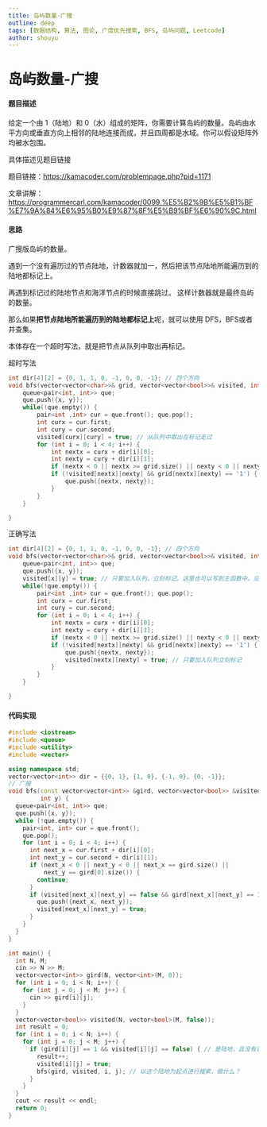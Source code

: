 ```yaml
---
title: 岛屿数量-广搜
outline: deep
tags: [数据结构, 算法, 图论, 广度优先搜索, BFS, 岛屿问题, Leetcode]
author: shouyu
---
```


# 岛屿数量-广搜

#### 题目描述

给定一个由 1（陆地）和 0（水）组成的矩阵，你需要计算岛屿的数量。岛屿由水平方向或垂直方向上相邻的陆地连接而成，并且四周都是水域。你可以假设矩阵外均被水包围。

具体描述见题目链接

题目链接：https://kamacoder.com/problempage.php?pid=1171

文章讲解：https://programmercarl.com/kamacoder/0099.%E5%B2%9B%E5%B1%BF%E7%9A%84%E6%95%B0%E9%87%8F%E5%B9%BF%E6%90%9C.html

#### 思路

广搜版岛屿的数量。

遇到一个没有遍历过的节点陆地，计数器就加一，然后把该节点陆地所能遍历到的陆地都标记上。

再遇到标记过的陆地节点和海洋节点的时候直接跳过。 这样计数器就是最终岛屿的数量。

那么如果**把节点陆地所能遍历到的陆地都标记上**呢，就可以使用 DFS，BFS或者并查集。



本体存在一个超时写法，就是把节点从队列中取出再标记。

超时写法

```cpp
int dir[4][2] = {0, 1, 1, 0, -1, 0, 0, -1}; // 四个方向
void bfs(vector<vector<char>>& grid, vector<vector<bool>>& visited, int x, int y) {
    queue<pair<int, int>> que;
    que.push({x, y});
    while(!que.empty()) {
        pair<int ,int> cur = que.front(); que.pop();
        int curx = cur.first;
        int cury = cur.second;
        visited[curx][cury] = true; // 从队列中取出在标记走过
        for (int i = 0; i < 4; i++) {
            int nextx = curx + dir[i][0];
            int nexty = cury + dir[i][1];
            if (nextx < 0 || nextx >= grid.size() || nexty < 0 || nexty >= grid[0].size()) continue;  // 越界了，直接跳过
            if (!visited[nextx][nexty] && grid[nextx][nexty] == '1') {
                que.push({nextx, nexty});
            }
        }
    }

}
```

正确写法

```cpp
int dir[4][2] = {0, 1, 1, 0, -1, 0, 0, -1}; // 四个方向
void bfs(vector<vector<char>>& grid, vector<vector<bool>>& visited, int x, int y) {
    queue<pair<int, int>> que;
    que.push({x, y});
    visited[x][y] = true; // 只要加入队列，立刻标记。这里也可以写到主函数中。见代码实现
    while(!que.empty()) {
        pair<int ,int> cur = que.front(); que.pop();
        int curx = cur.first;
        int cury = cur.second;
        for (int i = 0; i < 4; i++) {
            int nextx = curx + dir[i][0];
            int nexty = cury + dir[i][1];
            if (nextx < 0 || nextx >= grid.size() || nexty < 0 || nexty >= grid[0].size()) continue;  // 越界了，直接跳过
            if (!visited[nextx][nexty] && grid[nextx][nexty] == '1') {
                que.push({nextx, nexty});
                visited[nextx][nexty] = true; // 只要加入队列立刻标记
            }
        }
    }

}
```

#### 代码实现

```C++
#include <iostream>
#include <queue>
#include <utility>
#include <vector>

using namespace std;
vector<vector<int>> dir = {{0, 1}, {1, 0}, {-1, 0}, {0, -1}};
// 广搜
void bfs(const vector<vector<int>> &gird, vector<vector<bool>> &visited, int x,
         int y) {
  queue<pair<int, int>> que;
  que.push({x, y});
  while (!que.empty()) {
    pair<int, int> cur = que.front();
    que.pop();
    for (int i = 0; i < 4; i++) {
      int next_x = cur.first + dir[i][0];
      int next_y = cur.second + dir[i][1];
      if (next_x < 0 || next_y < 0 || next_x == gird.size() ||
          next_y == gird[0].size()) {
        continue;
      }
      if (visited[next_x][next_y] == false && gird[next_x][next_y] == 1) {
        que.push({next_x, next_y}); 
        visited[next_x][next_y] = true;
      }
    }
  }
}

int main() {
  int N, M;
  cin >> N >> M;
  vector<vector<int>> gird(N, vector<int>(M, 0));
  for (int i = 0; i < N; i++) {
    for (int j = 0; j < M; j++) {
      cin >> gird[i][j];
    }
  }
  vector<vector<bool>> visited(N, vector<bool>(M, false));
  int result = 0;
  for (int i = 0; i < N; i++) {
    for (int j = 0; j < M; j++) {
      if (gird[i][j] == 1 && visited[i][j] == false) { // 是陆地，且没有访问过
        result++;
        visited[i][j] = true;
        bfs(gird, visited, i, j); // 以这个陆地为起点进行搜索，做什么？
      }
    }
  }
  cout << result << endl;
  return 0;
}
```

